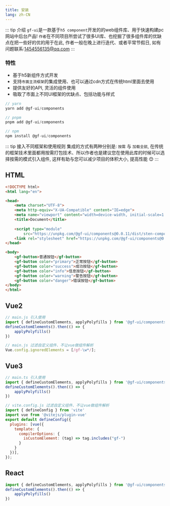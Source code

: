 ```yaml
---
title: 安装
lang: zh-CN
---
```


::: tip 介绍
`gf-ui`是一款基于`h5 component`开发的的web组件库、用于快速构建pc网站中后台产品! `作者`在不同项目所尝试了很多UI库、也挖掘了很多组件库的优缺点在把一些好的优的用于在此, 作者一般在晚上进行迭代、或者平常节假日, 如有问题联系:1454556135@qq.com
:::

### 特性

- 基于h5新组件方式开发
- 支持`市面主流框架`的集成使用、也可以通过cdn方式在传统html里面去使用
- 提供友好的API, 灵活的组件使用
- 吸取了市面上不同UI框架的优缺点、包括功能与样式

```js
// yarn 
yarn add @gf-ui/components 

// pnpm
pnpm add @gf-ui/components 

// npm
npm install @gf-ui/components
```

::: tip 接入不同框架和使用规则
集成的方式有两种分别是: `按需` 与 `加载全部`, 在传统的框架技术里面都用按需打包技术、所以作者也是建议您在使用此库的时候可以选择按需的模式引入组件, 这样有助与您可以减少项目的体积大小, 提高性能 😊
:::


## HTML
```html
<!DOCTYPE html>
<html lang="en">

<head>
    <meta charset="UTF-8">
    <meta http-equiv="X-UA-Compatible" content="IE=edge">
    <meta name="viewport" content="width=device-width, initial-scale=1.0">
    <title>Document</title>
    
    <script type="module"
        src="https://unpkg.com/@gf-ui/components@0.0.11/dist/sten-components/sten-components.esm.js"></script>
    <link rel="stylesheet" href="https://unpkg.com/@gf-ui/components@0.0.11/dist/sten-components/sten-components.css">
</head>

<body>
    <gf-button>普通按钮</gf-button>
    <gf-button color="primary">正常按钮</gf-button>
    <gf-button color="success">成功按钮</gf-button>
    <gf-button color="info">信息按钮</gf-button>
    <gf-button color="warning">警告按钮</gf-button>
    <gf-button color="danger">错误按钮</gf-button>
</body>
</html>
```

## Vue2
```js
// main.js 引入使用
import { defineCustomElements, applyPolyfills } from '@gf-ui/components/loader';
defineCustomElements().then(() => {
    applyPolyfills()
})

// main.js 过滤自定义组件、不让vue做组件解析
Vue.config.ignoredElements = [/gf-\w*/];
```

## Vue3
```js
// main.ts 引入使用
import { defineCustomElements, applyPolyfills } from '@gf-ui/components/loader';
defineCustomElements().then(() => {
    applyPolyfills()
})

// vite.config.js 过滤自定义组件、不让vue做组件解析
import { defineConfig } from 'vite'
import vue from '@vitejs/plugin-vue'
export default defineConfig({
  plugins: [vue({
    template: {
      compilerOptions: {
        isCustomElement: (tag) => tag.includes("gf-")
      }
    }
  })],
});
```

## React
```js
import { defineCustomElements, applyPolyfills } from '@gf-ui/components/loader';
defineCustomElements().then(() => {
    applyPolyfills()
})
```